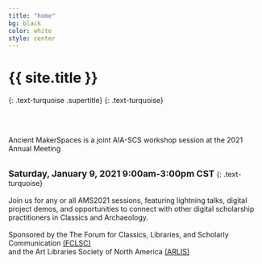 ```yaml
---
title: "home"
bg: black
color: white
style: center
---
```


# {{ site.title }}
{: .text-turquoise .supertitle}
{: .text-turquoise}

<span class="fa-stack subtlecircle" style="font-size:100px; background:rgba(255,166,0,0.0)">
  <i class="fa fa-circle fa-stack-2x text-white"></i>
  <i class="fa fa-laptop fa-stack-1x text-turquoise"></i>
</span>

<br/><br/>

Ancient MakerSpaces is a joint AIA-SCS workshop session at the 2021 Annual Meeting<br/>
<br/>

<b style="font-size: 125%; font-weight: bold;">Saturday, January 9, 2021 9:00am-3:00pm CST</b>
{: .text-turquoise}
<br/><br/>
Join us for any or all AMS2021 sessions, featuring lightning talks, digital project demos, and opportunities to connect with other digital scholarship practitioners in Classics and Archaeology.<br/><br/>
Sponsored by the The Forum for Classics, Libraries, and Scholarly Communication [(FCLSC)](http://www.classicslibrarians.org/)<br/>
and the Art Libraries Society of North America [(ARLIS)](https://www.arlisna.org/) <br/><br/>
